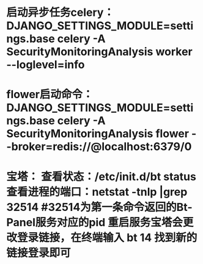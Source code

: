 # 启动异步任务celery：DJANGO_SETTINGS_MODULE=settings.base celery -A SecurityMonitoringAnalysis worker --loglevel=info

# flower启动命令：DJANGO_SETTINGS_MODULE=settings.base celery -A SecurityMonitoringAnalysis flower --broker=redis://@localhost:6379/0

# 宝塔： 查看状态：/etc/init.d/bt status  查看进程的端口：netstat -tnlp |grep 32514 #32514为第一条命令返回的Bt-Panel服务对应的pid  重启服务宝塔会更改登录链接，在终端输入 bt 14 找到新的链接登录即可